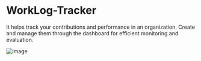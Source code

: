 # WorkLog-Tracker
It helps track your contributions and performance in an organization. Create and manage them through the dashboard for efficient monitoring and evaluation.


![image](https://github.com/user-attachments/assets/e6bc4ac9-7ca1-4e82-8faf-c0ad457d28e6)
